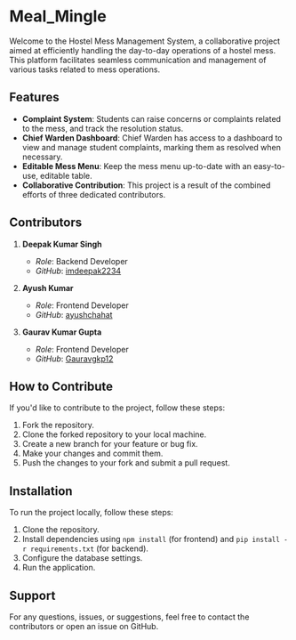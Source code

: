 # Meal_Mingle

Welcome to the Hostel Mess Management System, a collaborative project aimed at efficiently handling the day-to-day operations of a hostel mess. This platform facilitates seamless communication and management of various tasks related to mess operations.

## Features

- **Complaint System**: Students can raise concerns or complaints related to the mess, and track the resolution status.
- **Chief Warden Dashboard**: Chief Warden has access to a dashboard to view and manage student complaints, marking them as resolved when necessary.
- **Editable Mess Menu**: Keep the mess menu up-to-date with an easy-to-use, editable table.
- **Collaborative Contribution**: This project is a result of the combined efforts of three dedicated contributors.

## Contributors

1. **Deepak Kumar Singh**
   - *Role*: Backend Developer
   - *GitHub*: [imdeepak2234](https://github.com/imdeepak2234)

2. **Ayush Kumar**
   - *Role*: Frontend Developer
   - *GitHub*: [ayushchahat](https://github.com/ayushchahat)

3. **Gaurav Kumar Gupta**
   - *Role*: Frontend Developer
   - *GitHub*: [Gauravgkp12](https://github.com/Gauravgkp12)

## How to Contribute

If you'd like to contribute to the project, follow these steps:

1. Fork the repository.
2. Clone the forked repository to your local machine.
3. Create a new branch for your feature or bug fix.
4. Make your changes and commit them.
5. Push the changes to your fork and submit a pull request.

## Installation

To run the project locally, follow these steps:

1. Clone the repository.
2. Install dependencies using `npm install` (for frontend) and `pip install -r requirements.txt` (for backend).
3. Configure the database settings.
4. Run the application.

## Support

For any questions, issues, or suggestions, feel free to contact the contributors or open an issue on GitHub.

